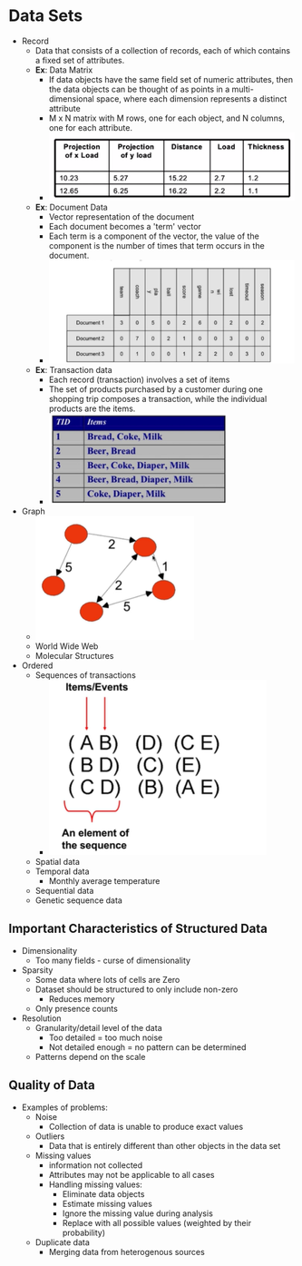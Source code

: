 # Data Sets

- Record
  - Data that consists of a collection of records, each of which contains a fixed set of attributes.
  - **Ex**: Data Matrix
    - If data objects have the same field set of numeric attributes, then the data objects can be thought of as points in a multi-dimensional space, where each dimension represents a distinct attribute
    - M x N matrix with M rows, one for each object, and N columns, one for each attribute.
    - ![Visual Example](img/1/datamatrix.png)
  - **Ex**: Document Data
    - Vector representation of the document
    - Each document becomes a 'term' vector
    - Each term is a component of the vector, the value of the component is the number of times that term occurs in the document.
    - ![Visual Example](img/1/documendata.png)
  - **Ex**: Transaction data
    - Each record (transaction) involves a set of items
    - The set of products purchased by a customer during one shopping trip composes a transaction, while the individual products are the items.
    - ![Visual Example](img/1/transactiondata.png)
- Graph
  - ![Directed graph](img/1/directedgraph.png)
  - World Wide Web
  - Molecular Structures
- Ordered
  - Sequences of transactions
    - ![Example](img/1/sequence.png)
  - Spatial data
  - Temporal data
    - Monthly average temperature
  - Sequential data
  - Genetic sequence data

## Important Characteristics of Structured Data

- Dimensionality
  - Too many fields - curse of dimensionality
- Sparsity
  - Some data where lots of cells are Zero
  - Dataset should be structured to only include non-zero
    - Reduces memory
  - Only presence counts
- Resolution
  - Granularity/detail level of the data
    - Too detailed = too much noise
    - Not detailed enough = no pattern can be determined
  - Patterns depend on the scale

## Quality of Data

- Examples of problems:
  - Noise
    - Collection of data is unable to produce exact values
  - Outliers
    - Data that is entirely different than other objects in the data set
  - Missing values
    - information not collected
    - Attributes may not be applicable to all cases
    - Handling missing values:
      - Eliminate data objects
      - Estimate missing values
      - Ignore the missing value during analysis
      - Replace with all possible values (weighted by their probability)
  - Duplicate data
    - Merging data from heterogenous sources
